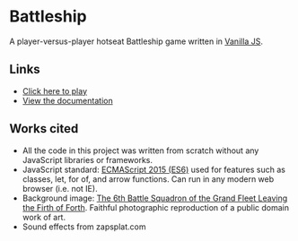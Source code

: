 # Battleship
A player-versus-player hotseat Battleship game written in [Vanilla JS](http://vanilla-js.com/).

## Links
- [Click here to play](https://kiranbisarya.github.io/battleship/index.html) 
- [View the documentation](https://kiranbisarya.github.io/battleship/documentation/index.html)

## Works cited
- All the code in this project was written from scratch without any JavaScript libraries or frameworks.
- JavaScript standard: [ECMAScript 2015 (ES6)](http://www.ecma-international.org/ecma-262/6.0/index.html) used for features such as classes, let, for of, and arrow functions. Can run in any modern web browser (i.e. not IE).
- Background image: [The 6th Battle Squadron of the Grand Fleet Leaving the Firth of Forth](https://commons.wikimedia.org/wiki/File:The_6th_Battle_Squadron_of_the_Grand_Fleet_Leaving_the_Firth_of_Forth.jpg). Faithful photographic reproduction of a public domain work of art.
- Sound effects from zapsplat.com
